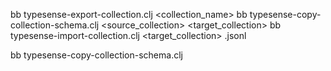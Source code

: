 bb typesense-export-collection.clj <collection_name>
bb typesense-copy-collection-schema.clj <source_collection> <target_collection>
bb typesense-import-collection.clj <target_collection> <file>.jsonl


bb typesense-copy-collection-schema.clj <source> <target>
